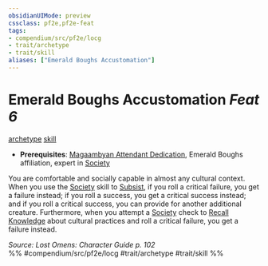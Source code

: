 ```yaml
---
obsidianUIMode: preview
cssclass: pf2e,pf2e-feat
tags:
- compendium/src/pf2e/locg
- trait/archetype
- trait/skill
aliases: ["Emerald Boughs Accustomation"]
---
```

# Emerald Boughs Accustomation  *Feat 6*  
[archetype](../../Rules/traits/archetype.md)  [skill](../../Rules/traits/skill.md)  

- **Prerequisites**: [Magaambyan Attendant Dedication](magaambyan-attendant-dedication-locg.md), Emerald Boughs affiliation, expert in [Society](../skills.md#Society)

You are comfortable and socially capable in almost any cultural context. When you use the [Society](../skills.md#Society) skill to [Subsist](../../Rules/actions/subsist.md), if you roll a critical failure, you get a failure instead; if you roll a success, you get a critical success instead; and if you roll a critical success, you can provide for another additional creature. Furthermore, when you attempt a [Society](../skills.md#Society) check to [Recall Knowledge](../../Rules/actions/recall-knowledge.md) about cultural practices and roll a critical failure, you get a failure instead.

*Source: Lost Omens: Character Guide p. 102*  
%% #compendium/src/pf2e/locg #trait/archetype #trait/skill %%
